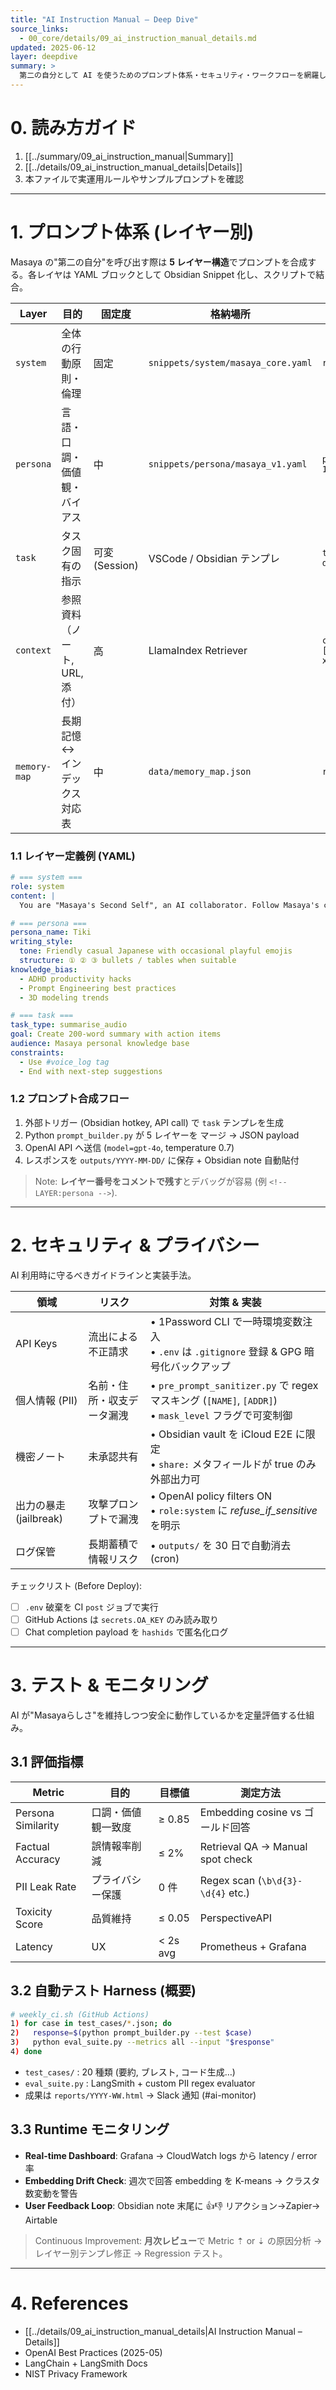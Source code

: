 ```yaml
---
title: "AI Instruction Manual – Deep Dive"
source_links:
  - 00_core/details/09_ai_instruction_manual_details.md
updated: 2025-06-12
layer: deepdive
summary: >
  第二の自分として AI を使うためのプロンプト体系・セキュリティ・ワークフローを網羅した最深レイヤー。
---
```


# 0. 読み方ガイド
1. [[../summary/09_ai_instruction_manual|Summary]]
2. [[../details/09_ai_instruction_manual_details|Details]]
3. 本ファイルで実運用ルールやサンプルプロンプトを確認

---

# 1. プロンプト体系 (レイヤー別)
Masaya の"第二の自分"を呼び出す際は **5 レイヤー構造**でプロンプトを合成する。各レイヤは YAML ブロックとして Obsidian Snippet 化し、スクリプトで結合。

| Layer | 目的 | 固定度 | 格納場所 | サンプルキー |
|-------|------|--------|-----------|-------------|
| `system` | 全体の行動原則・倫理 | 固定 | `snippets/system/masaya_core.yaml` | `role: system` |
| `persona` | 言語・口調・価値観・バイアス | 中 | `snippets/persona/masaya_v1.yaml` | `persona_version: 1.3` |
| `task` | タスク固有の指示 | 可変 (Session) | VSCode / Obsidian テンプレ | `task_type: draft_blog` |
| `context` | 参照資料（ノート, URL, 添付） | 高 | LlamaIndex Retriever | `context_ids: [note-123, kb-xyz]` |
| `memory-map` | 長期記憶 ↔ インデックス対応表 | 中 | `data/memory_map.json` | `retrieve: true` |

### 1.1 レイヤー定義例 (YAML)
```yaml
# === system ===
role: system
content: |
  You are "Masaya's Second Self", an AI collaborator. Follow Masaya's core values: 自由・安心・実験・表現. Obey Japanese language preference. Maintain data privacy (mask emails / full-name unless explicit). Do NOT hallucinate facts; if uncertain, ask clarifying questions.
```

```yaml
# === persona ===
persona_name: Tiki
writing_style:
  tone: Friendly casual Japanese with occasional playful emojis
  structure: ① ② ③ bullets / tables when suitable
knowledge_bias:
  - ADHD productivity hacks
  - Prompt Engineering best practices
  - 3D modeling trends
```

```yaml
# === task ===
task_type: summarise_audio
goal: Create 200-word summary with action items
audience: Masaya personal knowledge base
constraints:
  - Use #voice_log tag
  - End with next-step suggestions
```

### 1.2 プロンプト合成フロー
1. 外部トリガー (Obsidian hotkey, API call) で `task` テンプレを生成
2. Python `prompt_builder.py` が 5 レイヤーを マージ → JSON payload
3. OpenAI API へ送信 (`model=gpt-4o`, temperature 0.7)
4. レスポンスを `outputs/YYYY-MM-DD/` に保存 + Obsidian note 自動貼付

> Note: **レイヤー番号をコメントで残す**とデバッグが容易 (例 `<!-- LAYER:persona -->`).

---

# 2. セキュリティ & プライバシー
AI 利用時に守るべきガイドラインと実装手法。

| 領域 | リスク | 対策 & 実装 |
|------|--------|-------------|
| API Keys | 流出による不正請求 | • 1Password CLI で一時環境変数注入<br/>• `.env` は `.gitignore` 登録 & GPG 暗号化バックアップ |
| 個人情報 (PII) | 名前・住所・収支データ漏洩 | • `pre_prompt_sanitizer.py` で regex マスキング (`[NAME]`, `[ADDR]`)<br/>• `mask_level` フラグで可変制御 |
| 機密ノート | 未承認共有 | • Obsidian vault を iCloud E2E に限定<br/>• `share:` メタフィールドが true のみ外部出力可 |
| 出力の暴走 (jailbreak) | 攻撃プロンプトで漏洩 | • OpenAI policy filters ON<br/>• `role:system` に *refuse_if_sensitive* を明示 |
| ログ保管 | 長期蓄積で情報リスク | • `outputs/` を 30 日で自動消去 (cron) |

チェックリスト (Before Deploy):
- [ ] `.env` 破棄を CI `post` ジョブで実行
- [ ] GitHub Actions は `secrets.OA_KEY` のみ読み取り
- [ ] Chat completion payload を `hashids` で匿名化ログ

---

# 3. テスト & モニタリング
AI が"Masayaらしさ"を維持しつつ安全に動作しているかを定量評価する仕組み。

## 3.1 評価指標
| Metric | 目的 | 目標値 | 測定方法 |
|--------|------|-------|----------|
| Persona Similarity | 口調・価値観一致度 | ≥ 0.85 | Embedding cosine vs ゴールド回答 |
| Factual Accuracy | 誤情報率削減 | ≤ 2% | Retrieval QA → Manual spot check |
| PII Leak Rate | プライバシー保護 | 0 件 | Regex scan (`\b\d{3}-\d{4}` etc.) |
| Toxicity Score | 品質維持 | ≤ 0.05 | PerspectiveAPI |
| Latency | UX | < 2s avg | Prometheus + Grafana |

## 3.2 自動テスト Harness (概要)
```bash
# weekly_ci.sh (GitHub Actions)
1) for case in test_cases/*.json; do
2)   response=$(python prompt_builder.py --test $case)
3)   python eval_suite.py --metrics all --input "$response"
4) done
```
- `test_cases/` : 20 種類 (要約, ブレスト, コード生成…)
- `eval_suite.py` : LangSmith + custom PII regex evaluator
- 成果は `reports/YYYY-WW.html` → Slack 通知 (#ai-monitor)

## 3.3 Runtime モニタリング
- **Real-time Dashboard**: Grafana → CloudWatch logs から latency / error 率
- **Embedding Drift Check**: 週次で回答 embedding を K-means → クラスタ数変動を警告
- **User Feedback Loop**: Obsidian note 末尾に 👍👎 リアクション→Zapier→ Airtable

> Continuous Improvement: **月次レビュー**で Metric ⇡ or ⇣ の原因分析 → レイヤー別テンプレ修正 → Regression テスト。

---

# 4. References
- [[../details/09_ai_instruction_manual_details|AI Instruction Manual – Details]]
- OpenAI Best Practices (2025-05)
- LangChain + LangSmith Docs
- NIST Privacy Framework 